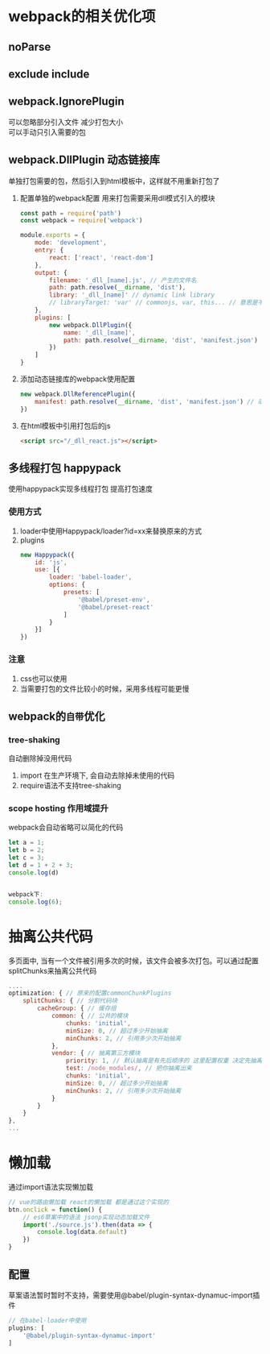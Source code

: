 # webpack的相关优化项
## noParse
## exclude include
## webpack.IgnorePlugin  
   可以忽略部分引入文件 减少打包大小  
   可以手动只引入需要的包
## webpack.DllPlugin 动态链接库  
   单独打包需要的包，然后引入到html模板中，这样就不用重新打包了
   1. 配置单独的webpack配置 用来打包需要采用dll模式引入的模块
      ``` js
      const path = require('path')
      const webpack = require('webpack')

      module.exports = {
          mode: 'development',
          entry: {
              react: ['react', 'react-dom']
          },
          output: {
              filename: '_dll_[name].js', // 产生的文件名
              path: path.resolve(__dirname, 'dist'),
              library: '_dll_[name]' // dynamic link library
              // libraryTarget: 'var' // commonjs, var, this... // 意思是不是以库的模式打包出来
          },
          plugins: [
              new webpack.DllPlugin({
                  name: '_dll_[name]',
                  path: path.resolve(__dirname, 'dist', 'manifest.json')
              })
          ]
      }
      ```
   2. 添加动态链接库的webpack使用配置
      ```js
      new webpack.DllReferencePlugin({
          manifest: path.resolve(__dirname, 'dist', 'manifest.json') // 动态链接库的索引文件
      })
      ```
   3. 在html模板中引用打包后的js
      ``` html
      <script src="/_dll_react.js"></script>
      ```

## 多线程打包 happypack
使用happypack实现多线程打包 提高打包速度  
### 使用方式
1. loader中使用Happypack/loader?id=xx来替换原来的方式
2. plugins
   ```js
   new Happypack({
       id: 'js',
       use: [{
           loader: 'babel-loader',
           options: {
               presets: [
                   '@babel/preset-env',
                   '@babel/preset-react'
               ]
           }
       }]
   })
   ```
### 注意
1. css也可以使用
2. 当需要打包的文件比较小的时候，采用多线程可能更慢

## webpack的`自带`优化
### tree-shaking
自动删除掉没用代码
1. import 在生产环境下, 会自动去除掉未使用的代码
2. require语法不支持tree-shaking

### scope hosting 作用域提升
webpack会自动省略可以简化的代码
```js
let a = 1;
let b = 2;
let c = 3;
let d = 1 + 2 + 3;
console.log(d)


webpack下:
console.log(6);
```

# 抽离公共代码
多页面中, 当有一个文件被引用多次的时候，该文件会被多次打包。可以通过配置splitChunks来抽离公共代码
```js
....
optimization: { // 原来的配置commonChunkPlugins
    splitChunks: { // 分割代码块
        cacheGroup: { // 缓存组
            common: { // 公共的模块
                chunks: 'initial',
                minSize: 0, // 超过多少开始抽离
                minChunks: 2, // 引用多少次开始抽离
            },
            vendor: { // 抽离第三方模块
                priority: 1, // 默认抽离是有先后顺序的 这里配置权重 决定先抽离谁
                test: /node_modules/, // 把你抽离出来
                chunks: 'initial',
                minSize: 0, // 超过多少开始抽离
                minChunks: 2, // 引用多少次开始抽离
            }
        }
    }
},
...
```

# 懒加载
通过import语法实现懒加载  
```js
// vue的路由懒加载 react的懒加载 都是通过这个实现的
btn.onclick = function() {
    // es6草案中的语法 jsonp实现动态加载文件
    import('./source.js').then(data => {
        console.log(data.default)
    })
}
```
## 配置
草案语法暂时暂时不支持，需要使用@babel/plugin-syntax-dynamuc-import插件
```js
// 在babel-loader中使用
plugins: [
    '@babel/plugin-syntax-dynamuc-import'
]
```
